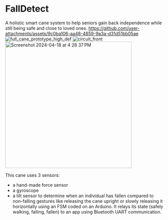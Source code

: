 # FallDetect

A holistic smart cane system to help seniors gain back independence while still being safe and close to loved ones.
https://github.com/user-attachments/assets/9c0ba106-aa48-4859-9a3a-d31d51bb05ae
![full_cane_prototype_high_def](https://github.com/user-attachments/assets/1f9e5610-853e-4cff-b74b-5df3ae6e0a21)
![circuit_front](https://github.com/user-attachments/assets/be05aec2-8bfd-4b2f-bd41-456760e4a6ad)
<img width="400" alt="Screenshot 2024-04-18 at 4 28 37 PM" src="https://github.com/user-attachments/assets/3ba1789d-75ba-4eed-b30f-2b168add92a5">

This cane uses 3 sensors:
- a hand-made force sensor
- a gyroscope
- a tilt sensor
to determine when an individual has fallen compared to non-falling gestures like releasing the cane upright or slowly releasing it horizontally using an FSM coded on an Arduino. It relays its state (safely walking, falling, fallen) to an app using Bluetooth UART communication.
